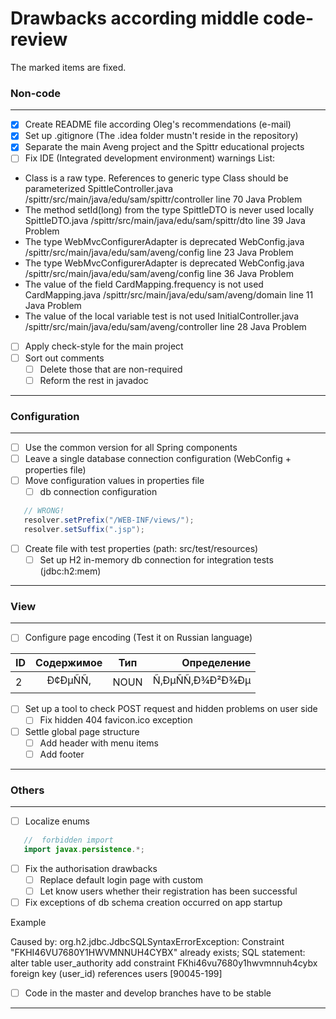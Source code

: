 # Drawbacks according middle code-review

The marked items are fixed.
 ### Non-code
 ____
 - [X] Create README file according Oleg's recommendations (e-mail)
 - [X] Set up .gitignore (The .idea folder mustn't reside in the repository)
 - [X] Separate the main Aveng project and the Spittr educational projects
 - [ ] Fix IDE (Integrated development environment) warnings
 List:
 - Class is a raw type. References to generic type Class<T> should be parameterized              SpittleController.java                /spittr/src/main/java/edu/sam/spittr/controller line 70   Java Problem
 - The method setId(long) from the type SpittleDTO is never used locally     SpittleDTO.java                /spittr/src/main/java/edu/sam/spittr/dto            line 39   Java Problem
 - The type WebMvcConfigurerAdapter is deprecated         WebConfig.java /spittr/src/main/java/edu/sam/aveng/config                line 23   Java Problem
 - The type WebMvcConfigurerAdapter is deprecated         WebConfig.java /spittr/src/main/java/edu/sam/aveng/config                line 36   Java Problem
 - The value of the field CardMapping.frequency is not used             CardMapping.java                /spittr/src/main/java/edu/sam/aveng/domain   line 11   Java Problem
 - The value of the local variable test is not used     InitialController.java                /spittr/src/main/java/edu/sam/aveng/controller              line 28   Java Problem
 - [ ] Apply check-style for the main project
 - [ ] Sort out comments
    - [ ] Delete those that are non-required
    - [ ] Reform the rest in javadoc
 ____
 ### Configuration
 ___
 - [ ] Use the common version for all Spring components
 - [ ] Leave a single database connection configuration (WebConfig + properties file)
 - [ ] Move configuration values in properties file
    - [ ] db connection configuration
 ```java
    // WRONG!
    resolver.setPrefix("/WEB-INF/views/");
    resolver.setSuffix(".jsp");
 ```
 - [ ] Create file with test properties (path: src/test/resources)
     - [ ] Set up H2 in-memory db connection for integration tests (jdbc:h2:mem)
 ___
 ### View
 ___
 - [ ] Configure page encoding (Test it on Russian language)
 
| ID      | Содержимое    | Тип   | Определение      |
| --------|:-------------:|:-----:| ----------------:|
| 2       | Ð¢ÐµÑÑ,      | NOUN  | Ñ‚ÐµÑÑ‚Ð¾Ð²Ð¾Ðµ |

 - [ ] Set up a tool to check POST request and hidden problems on user side
    - [ ] Fix hidden 404 favicon.ico exception
 - [ ] Settle global page structure
    - [ ] Add header with menu items
    - [ ] Add footer
 ___
 ### Others
 ___
 - [ ] Localize enums

 ```java
    //  forbidden import
    import javax.persistence.*;
 ```
 - [ ] Fix the authorisation drawbacks
    - [ ] Replace default login page with custom
    - [ ] Let know users whether their registration has been successful
- [ ] Fix exceptions of db schema creation occurred on app startup

 Example
 
 Caused by: org.h2.jdbc.JdbcSQLSyntaxErrorException: Constraint "FKHI46VU7680Y1HWVMNNUH4CYBX" already exists; SQL statement:
 alter table user_authority add constraint FKhi46vu7680y1hwvmnnuh4cybx foreign key (user_id) references users [90045-199]

- [ ] Code in the master and develop branches have to be stable
 ___
